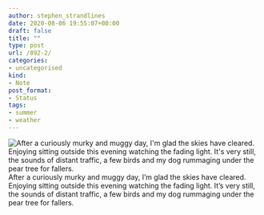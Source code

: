 ```yaml
---
author: stephen_strandlines
date: 2020-08-06 19:55:07+00:00
draft: false
title: ""
type: post
url: /892-2/
categories:
- uncategorised
kind:
- Note
post_format:
- Status
tags:
- summer
- weather
---
```


![After a curiously murky and muggy day, I'm glad the skies have cleared. Enjoying sitting outside this evening watching the fading light. It's very still, the sounds of distant traffic, a few birds and my dog rummaging under the pear tree for fallers.](https://www.dropbox.com/s/nj6njvgcaz2xrc2/IMG_3617.jpeg?raw=1)
After a curiously murky and muggy day, I’m glad the skies have cleared. Enjoying sitting outside this evening watching the fading light. It’s very still, the sounds of distant traffic, a few birds and my dog rummaging under the pear tree for fallers.
